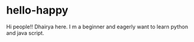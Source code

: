 # hello-happy

Hi people!!
Dhairya here. I m a beginner and eagerly want to learn python and java script. 
